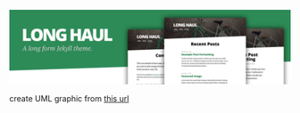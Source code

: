 ![preview Long Haul](/preview.jpg)

create UML graphic from [this url](https://github.com/TLmaK0/gravizo)
